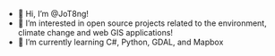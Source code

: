 - 👋 Hi, I’m @JoT8ng!
- 👀 I’m interested in open source projects related to the environment, climate change and web GIS applications!
- 🌱 I’m currently learning C#, Python, GDAL, and Mapbox

<!---
JoT8ng/JoT8ng is a ✨ special ✨ repository because its `README.md` (this file) appears on your GitHub profile.
You can click the Preview link to take a look at your changes.
--->
